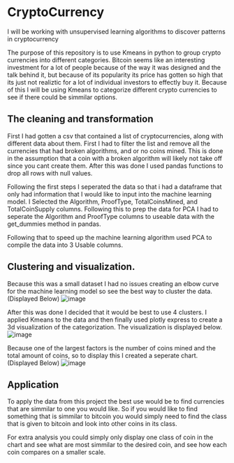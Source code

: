 # CryptoCurrency
I will be working with unsupervised learning algorithms to discover patterns in cryptocurrency

The purpose of this repository is to use Kmeans in python to group crypto currencies into different categories. Bitcoin seems like an interesting investment for a lot of people because of the way it was designed and the talk behind it, but because of its popularity its price has gotten so high that its just not realiztic for a lot of individual investors to effectly buy it. Because of this I will be using Kmeans to categorize different crypto currencies to see if there could be simmilar options.

## The cleaning and transformation

First I had gotten a csv that contained a list of cryptocurrencies, along with different data about them. First I had to filter the list and remove all the currencies that had broken algorithms, and or no coins mined. This is done in the assumption that a coin with a broken algorithm will likely not take off since you cant create them. After this was done I used pandas functions to drop all rows with null values. 

Following the first steps I seperated the data so that i had a dataframe that only had information that I would like to input into the machine learning model. I Selected the 	Algorithm, ProofType, TotalCoinsMined, and TotalCoinSupply columns. Following this to prep the data for PCA I had to seperate the Algorithm and ProofType columns to useable data with the get_dummies method in pandas. 

Following that to speed up the machine learning algorithm used PCA to compile the data into 3 Usable columns. 

## Clustering and visualization. 

Because this was a small dataset I had no issues creating an elbow curve for the machine learning model so see the best way to cluster the data.  (Displayed Below)
![image](https://user-images.githubusercontent.com/81537476/152652816-3d2d38c0-9c41-4cd9-b968-614228d1e1b8.png)

After this was done I decided that it would be best to use 4 clusters. I applied Kmeans to the data and then finally used plotly express to create a 3d visualization of the categorization.  The visualization is displayed below.
![image](https://user-images.githubusercontent.com/81537476/152652906-cbe3bf2d-2d5a-4cba-9e13-e5708d1612d5.png)

Because one of the largest factors is the number of coins mined and the total amount of coins, so to display this I created a seperate chart. (Displayed Below)
![image](https://user-images.githubusercontent.com/81537476/152653601-aad12208-f76a-4951-8967-9268566301b8.png)


## Application

To apply the data from this project the best use would be to find currencies that are simmilar to one you would like. So if you would like to find something that is simmilar to bitcoin you would simply need to find the class that is given to bitcoin and look into other coins in its class. 

For extra analysis you could simply only display one class of coin in the chart and see what are most simmilar to the desired coin, and see how each coin compares on a smaller scale.
